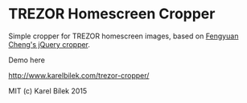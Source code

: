 TREZOR Homescreen Cropper
=====

Simple cropper for TREZOR homescreen images, based on [Fengyuan Cheng's jQuery cropper](https://github.com/fengyuanchen/cropper).

Demo here

http://www.karelbilek.com/trezor-cropper/

MIT (c) Karel Bílek 2015
